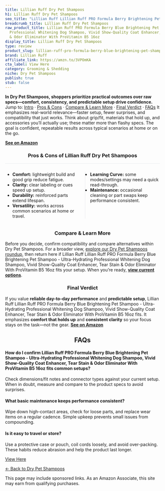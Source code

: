 ```yaml
---
title: Lillian Ruff Dry Pet Shampoos
h1: Lillian Ruff Dry Pet Shampoos
seo_title: "Lillian Ruff Lillian Ruff PRO Formula Berry Brightening Pet\u2026"
breadcrumb_title: Lillian Ruff Dry Pet Shampoos
raw_product_title: Lillian Ruff PRO Formula Berry Blue Brightening Pet Shampoo - Ultra-Hydrating
  Professional Whitening Dog Shampoo, Vivid Show-Quality Coat Enhancer, Tear Stain
  & Odor Eliminator With ProVitamin B5 16oz
display_title: Lillian Ruff Dry Pet Shampoos
type: review
product_slug: lillian-ruff-pro-formula-berry-blue-brightening-pet-shampoo-ultra-hydra-30414acc
brand: Lillian Ruff
affiliate_link: https://amzn.to/3VPOmKA
cta_label: View Here
category: Grooming & Shedding
niche: Dry Pet Shampoos
publish: true
stub: false
---
```


<div id="intro" class="full-width"><p><strong>In Dry Pet Shampoos, shoppers prioritize practical outcomes over raw specs&mdash;comfort, consistency, and predictable setup drive confidence.</strong> Jump to: <a href="#intro">Intro</a> · <a href="#pros-cons">Pros &amp; Cons</a> · <a href="#compare-more">Compare &amp; Learn More</a> · <a href="#verdict">Final Verdict</a> · <a href="#faqs">FAQs</a> It emphasizes real-world relevance&mdash;faster setup, fewer surprises, and compatibility that just works. Think about grip/fit, materials that hold up, and accessories you’ll actually use; these matter more than flashy specs. The goal is confident, repeatable results across typical scenarios at home or on the go.</p><p><a href="https://amzn.to/3VPOmKA" rel="nofollow sponsored noopener" target="_blank"><strong>See on Amazon</strong></a></p></div>
<h3 id="pros-cons" style="text-align:center;">Pros &amp; Cons of Lillian Ruff Dry Pet Shampoos</h3>
<div class="pc-grid" style="display:grid;grid-template-columns:1fr 1fr;gap:16px;border-top:1px solid #e5e7eb;padding-top:12px;">
  <ul>
    <li><strong>Comfort:</strong> lightweight build and good grip reduce fatigue.</li>
    <li><strong>Clarity:</strong> clear labeling or cues speed up setup.</li>
    <li><strong>Durability:</strong> reinforced parts extend lifespan.</li>
    <li><strong>Versatility:</strong> works across common scenarios at home or travel.</li>
  </ul>
  <ul style="border-left:1px solid #e5e7eb;padding-left:16px;">
    <li><strong>Learning Curve:</strong> some modes/settings may need a quick read-through.</li>
    <li><strong>Maintenance:</strong> occasional cleaning or part swaps keep performance consistent.</li>
  </ul>
</div>


<h3 id="compare-more" style="text-align:center;">Compare &amp; Learn More</h3>
<p>Before you decide, confirm compatibility and compare alternatives within Dry Pet Shampoos. For a broader view, <a href="#">explore our Dry Pet Shampoos roundup</a>, then return here if Lillian Ruff Lillian Ruff PRO Formula Berry Blue Brightening Pet Shampoo - Ultra-Hydrating Professional Whitening Dog Shampoo, Vivid Show-Quality Coat Enhancer, Tear Stain & Odor Eliminator With ProVitamin B5 16oz fits your setup. When you’re ready, <a href="https://amzn.to/3VPOmKA" rel="nofollow sponsored noopener" target="_blank"><strong>view current options</strong></a>.</p>

<h3 id="verdict" style="text-align:center;">Final Verdict</h3>
<p>If you value <strong>reliable day-to-day performance</strong> and <strong>predictable setup</strong>, Lillian Ruff Lillian Ruff PRO Formula Berry Blue Brightening Pet Shampoo - Ultra-Hydrating Professional Whitening Dog Shampoo, Vivid Show-Quality Coat Enhancer, Tear Stain & Odor Eliminator With ProVitamin B5 16oz fits. It emphasizes <strong>comfort that holds up</strong> and <strong>consistent clarity</strong> so your focus stays on the task&mdash;not the gear. <a href="https://amzn.to/3VPOmKA" rel="nofollow sponsored noopener" target="_blank"><strong>See on Amazon</strong></a></p>

<h2 id="faqs" style="text-align:center;">FAQs</h2>
<h4><strong>How do I confirm Lillian Ruff PRO Formula Berry Blue Brightening Pet Shampoo - Ultra-Hydrating Professional Whitening Dog Shampoo, Vivid Show-Quality Coat Enhancer, Tear Stain & Odor Eliminator With ProVitamin B5 16oz fits common setups?</strong></h4>
<p>Check dimensions/fit notes and connector types against your current setup. When in doubt, measure and compare to the product specs to avoid surprises.</p>
<h4><strong>What basic maintenance keeps performance consistent?</strong></h4>
<p>Wipe down high-contact areas, check for loose parts, and replace wear items on a regular cadence. Simple upkeep prevents small issues from compounding.</p>
<h4><strong>Is it easy to travel or store?</strong></h4>
<p>Use a protective case or pouch, coil cords loosely, and avoid over-packing. These habits reduce abrasion and help the product last longer.</p>

<p><a class="btn" href="https://amzn.to/3VPOmKA" target="_blank" rel="nofollow sponsored noopener">View Here</a></p>
<p><a href="/roundups/grooming-shedding/dry-pet-shampoos/">← Back to Dry Pet Shampoos</a></p>
<aside class="disclosure">This page may include sponsored links. As an Amazon Associate, this site may earn from qualifying purchases.</aside>
